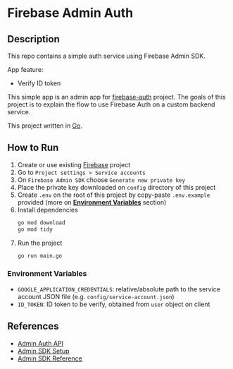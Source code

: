 # Firebase Admin Auth

## Description

This repo contains a simple auth service using Firebase Admin SDK.

App feature:

- Verify ID token

This simple app is an admin app for [firebase-auth](https://github.com/CC-04-24H2/firebase-auth) project. The goals of this project is to explain the flow to use Firebase Auth on a custom backend service.

This project written in [Go](https://go.dev).

## How to Run

1. Create or use existing [Firebase](https://console.firebase.google.com) project
2. Go to `Project settings > Service accounts`
3. On `Firebase Admin SDK` choose `Generate new private key`
4. Place the private key downloaded on `config` directory of this project
5. Create `.env` on the root of this project by copy-paste `.env.example` provided (more on **[Environment Variables](#environment-variables)** section)
6. Install dependencies
   ```bash
   go mod download
   go mod tidy
   ```
7. Run the project
   ```bash
   go run main.go
   ```

### Environment Variables

- `GOOGLE_APPLICATION_CREDENTIALS`: relative/absolute path to the service account JSON file (e.g. `config/service-account.json`)
- `ID_TOKEN`: ID token to be verify, obtained from `user` object on client

## References

- [Admin Auth API](https://firebase.google.com/docs/auth/admin)
- [Admin SDK Setup](https://firebase.google.com/docs/admin/setup)
- [Admin SDK Reference](https://firebase.google.com/docs/reference/admin)
